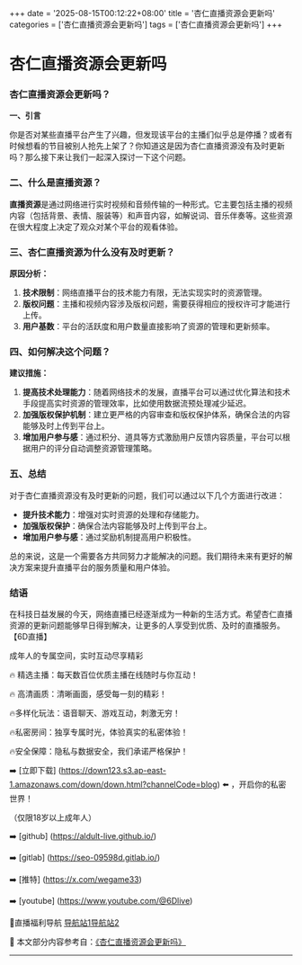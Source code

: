 +++
date = '2025-08-15T00:12:22+08:00'
title = '杏仁直播资源会更新吗'
categories = ['杏仁直播资源会更新吗']
tags = ['杏仁直播资源会更新吗']
+++

# 杏仁直播资源会更新吗

### 杏仁直播资源会更新吗？

**一、引言**

你是否对某些直播平台产生了兴趣，但发现该平台的主播们似乎总是停播？或者有时候想看的节目被别人抢先上架了？你知道这是因为杏仁直播资源没有及时更新吗？那么接下来让我们一起深入探讨一下这个问题。

### 二、什么是直播资源？

**直播资源**是通过网络进行实时视频和音频传输的一种形式。它主要包括主播的视频内容（包括背景、表情、服装等）和声音内容，如解说词、音乐伴奏等。这些资源在很大程度上决定了观众对某个平台的观看体验。

### 三、杏仁直播资源为什么没有及时更新？

**原因分析：**

1. **技术限制**：网络直播平台的技术能力有限，无法实现实时的资源管理。
2. **版权问题**：主播和视频内容涉及版权问题，需要获得相应的授权许可才能进行上传。
3. **用户基数**：平台的活跃度和用户数量直接影响了资源的管理和更新频率。

### 四、如何解决这个问题？

**建议措施：**

1. **提高技术处理能力**：随着网络技术的发展，直播平台可以通过优化算法和技术手段提高实时资源的管理效率，比如使用数据流预处理减少延迟。
2. **加强版权保护机制**：建立更严格的内容审查和版权保护体系，确保合法的内容能够及时上传到平台上。
3. **增加用户参与感**：通过积分、道具等方式激励用户反馈内容质量，平台可以根据用户的评分自动调整资源管理策略。

### 五、总结

对于杏仁直播资源没有及时更新的问题，我们可以通过以下几个方面进行改进：

- **提升技术能力**：增强对实时资源的处理和存储能力。
- **加强版权保护**：确保合法内容能够及时上传到平台上。
- **增加用户参与感**：通过奖励机制提高用户积极性。

总的来说，这是一个需要各方共同努力才能解决的问题。我们期待未来有更好的解决方案来提升直播平台的服务质量和用户体验。

### 结语

在科技日益发展的今天，网络直播已经逐渐成为一种新的生活方式。希望杏仁直播资源的更新问题能够早日得到解决，让更多的人享受到优质、及时的直播服务。
【6D直播】

 成年人的专属空间，实时互动尽享精彩

🔥 精选主播：每天数百位优质主播在线随时与你互动！

🔥 高清画质：清晰画面，感受每一刻的精彩！

🔥多样化玩法：语音聊天、游戏互动，刺激无穷！

🔥私密房间：独享专属时光，体验真实的私密体验！

🔥安全保障：隐私与数据安全，我们承诺严格保护！

➡️ [立即下载] (https://down123.s3.ap-east-1.amazonaws.com/down/down.html?channelCode=blog) ⬅️ ，开启你的私密世界！

 （仅限18岁以上成年人）

➡️ [github] (https://aldult-live.github.io/)

➡️ [gitlab] (https://seo-09598d.gitlab.io/)

➡️ [推特] (https://x.com/wegame33)

➡️ [youtube] (https://www.youtube.com/@6Dlive)

🔞直播福利导航   [导航站1](https://webstack-86085a.gitlab.io/)[导航站2](https://onlygit123-2.github.io/)

📘 本文部分内容参考自：[《杏仁直播资源会更新吗》](https://webstack-hugo-16.pages.dev/)

---
